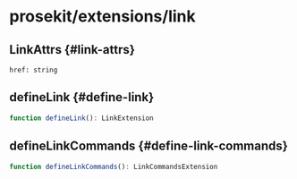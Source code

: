 # prosekit/extensions/link

## LinkAttrs {#link-attrs}

<dl>

<dt>

`href: string`

</dt>

<dd>

</dd>

</dl>

## defineLink {#define-link}

```ts
function defineLink(): LinkExtension
```

## defineLinkCommands {#define-link-commands}

```ts
function defineLinkCommands(): LinkCommandsExtension
```
